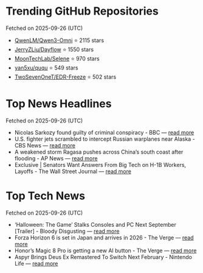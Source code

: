 # Trending GitHub Repositories
Fetched on 2025-09-26 (UTC)

- [QwenLM/Qwen3-Omni](https://github.com/QwenLM/Qwen3-Omni) ⭐ 2115 stars
- [JerryZLiu/Dayflow](https://github.com/JerryZLiu/Dayflow) ⭐ 1550 stars
- [MoonTechLab/Selene](https://github.com/MoonTechLab/Selene) ⭐ 970 stars
- [yan5xu/ququ](https://github.com/yan5xu/ququ) ⭐ 549 stars
- [TwoSevenOneT/EDR-Freeze](https://github.com/TwoSevenOneT/EDR-Freeze) ⭐ 502 stars

# Top News Headlines
Fetched on 2025-09-26 (UTC)
- Nicolas Sarkozy found guilty of criminal conspiracy - BBC — [read more](https://www.bbc.com/news/articles/cp98kepmj9lo)
- U.S. fighter jets scrambled to intercept Russian warplanes near Alaska - CBS News — [read more](https://www.cbsnews.com/news/russia-planes-alaska-us-fighter-jets-intercept-bomber-fighter-jets-adiz/)
- A weakened storm Ragasa pushes across China’s south coast after flooding - AP News — [read more](https://apnews.com/article/typhoon-ragasa-china-e5fb5514cefc820d6963cb5ba71636f9)
- Exclusive | Senators Want Answers From Big Tech on H-1B Workers, Layoffs - The Wall Street Journal — [read more](https://www.wsj.com/business/h1b-visa-grassley-durbin-letter-tech-firms-8fe931e9)

# Top Tech News
Fetched on 2025-09-26 (UTC)
- ‘Halloween: The Game’ Stalks Consoles and PC Next September [Trailer] - Bloody Disgusting — [read more](https://bloody-disgusting.com/video-games/3902963/halloween-stalks-consoles-and-pc-next-september-trailer/)
- Forza Horizon 6 is set in Japan and arrives in 2026 - The Verge — [read more](https://www.theverge.com/news/785486/forza-horizon-6-japan-xbox-release-date)
- Honor’s Magic 8 Pro is getting a new AI button - The Verge — [read more](https://www.theverge.com/news/784711/honor-magic-8-pro-design-snapdragon-8-elite-gen-5-ai-button-first-look-exclusive)
- Aspyr Brings Deus Ex Remastered To Switch Next February - Nintendo Life — [read more](https://www.nintendolife.com/news/2025/09/aspyr-brings-deus-ex-remastered-to-switch-next-february)
